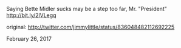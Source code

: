 Saying Bette Midler sucks may be a step too far, Mr. "President" http://bit.ly/2lVLegq 

original: http://twitter.com/jimmylittle/status/836048482112692225 

February 26, 2017